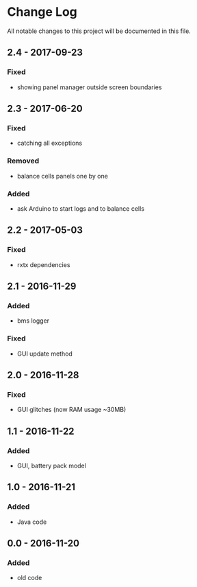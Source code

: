 # Change Log
All notable changes to this project will be documented in this file.

## 2.4 - 2017-09-23

### Fixed
- showing panel manager outside screen boundaries

## 2.3 - 2017-06-20

### Fixed
- catching all exceptions

### Removed
- balance cells panels one by one

### Added
- ask Arduino to start logs and to balance cells

## 2.2 - 2017-05-03

### Fixed
- rxtx dependencies

## 2.1 - 2016-11-29

### Added
- bms logger

### Fixed
- GUI update method

## 2.0 - 2016-11-28

### Fixed
- GUI glitches (now RAM usage ~30MB)

## 1.1 - 2016-11-22

### Added
- GUI, battery pack model

## 1.0 - 2016-11-21

### Added
- Java code

## 0.0 - 2016-11-20
### Added
- old code
